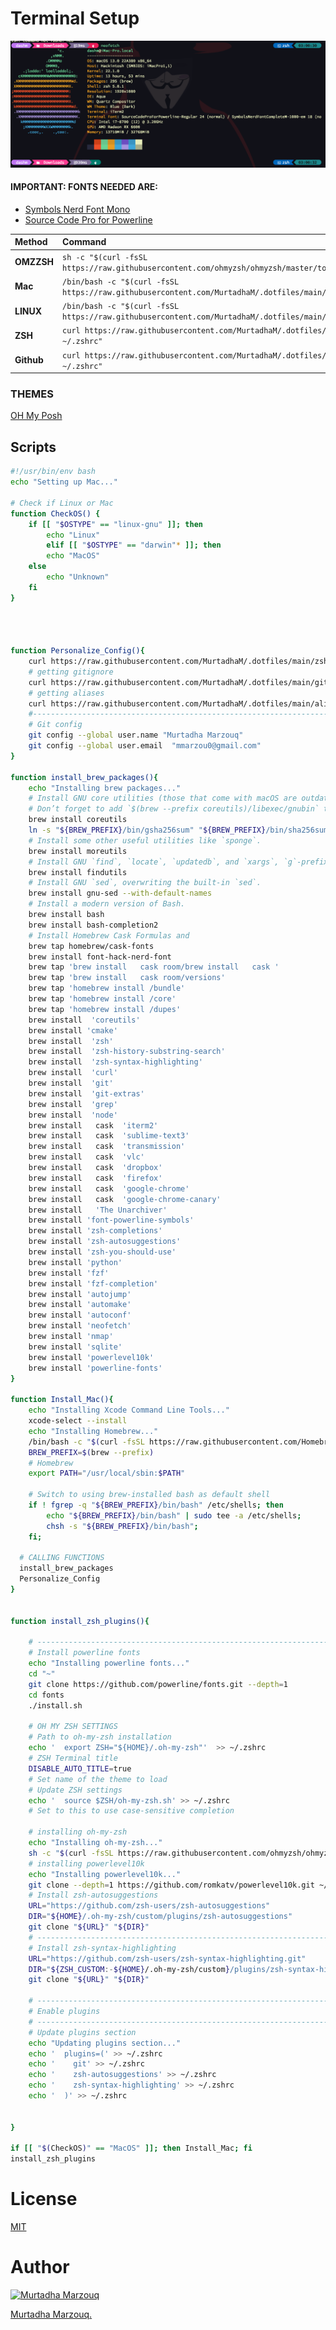# Terminal Setup
<img src="Terminal.png" >


#### IMPORTANT: FONTS NEEDED ARE:

- [Symbols Nerd Font Mono](https://fonts.google.com/specimen/Symbols+NF)
- [Source Code Pro for Powerline](http://powerline.readthedocs.io/en/latest/installation/linux.html#fonts-installation)

| Method    | Command                                                                                           |
|:----------|:--------------------------------------------------------------------------------------------------|
| **OMZZSH**  | `sh -c "$(curl -fsSL https://raw.githubusercontent.com/ohmyzsh/ohmyzsh/master/tools/install.sh)"` |
| **Mac**  | `/bin/bash -c "$(curl -fsSL https://raw.githubusercontent.com/MurtadhaM/.dotfiles/main/Mac_Initial_Setup.sh)"`   |
| **LINUX** | `/bin/bash -c "$(curl -fsSL https://raw.githubusercontent.com/MurtadhaM/.dotfiles/main/Mac_Initial_Setup.sh)"` |
| **ZSH** | `curl https://raw.githubusercontent.com/MurtadhaM/.dotfiles/main/zshrc -o ~/.zshrc"` |
| **Github** | `curl https://raw.githubusercontent.com/MurtadhaM/.dotfiles/main/gitconfig -o ~/.zshrc"` |


### THEMES
[OH My Posh](https://ohmyposh.dev/docs/themes)




## Scripts
```bash
#!/usr/bin/env bash
echo "Setting up Mac..."

# Check if Linux or Mac
function CheckOS() {
    if [[ "$OSTYPE" == "linux-gnu" ]]; then
        echo "Linux"
        elif [[ "$OSTYPE" == "darwin"* ]]; then
        echo "MacOS"
    else
        echo "Unknown"
    fi
}




function Personalize_Config(){
    curl https://raw.githubusercontent.com/MurtadhaM/.dotfiles/main/zshrc -o ~/.zshrc
    # getting gitignore
    curl https://raw.githubusercontent.com/MurtadhaM/.dotfiles/main/gitignore -o ~/.gitignore
    # getting aliases
    curl https://raw.githubusercontent.com/MurtadhaM/.dotfiles/main/aliases -o ~/.aliases
    #------------------------------------------------------------------------------
    # Git config
    git config --global user.name "Murtadha Marzouq"
    git config --global user.email  "mmarzou0@gmail.com"
}

function install_brew_packages(){
    echo "Installing brew packages..."
    # Install GNU core utilities (those that come with macOS are outdated).
    # Don’t forget to add `$(brew --prefix coreutils)/libexec/gnubin` to `$PATH`.
    brew install coreutils
    ln -s "${BREW_PREFIX}/bin/gsha256sum" "${BREW_PREFIX}/bin/sha256sum"
    # Install some other useful utilities like `sponge`.
    brew install moreutils
    # Install GNU `find`, `locate`, `updatedb`, and `xargs`, `g`-prefixed.
    brew install findutils
    # Install GNU `sed`, overwriting the built-in `sed`.
    brew install gnu-sed --with-default-names
    # Install a modern version of Bash.
    brew install bash
    brew install bash-completion2
    # Install Homebrew Cask Formulas and
    brew tap homebrew/cask-fonts
    brew install font-hack-nerd-font
    brew tap 'brew install   cask room/brew install   cask '
    brew tap 'brew install   cask room/versions'
    brew tap 'homebrew install /bundle'
    brew tap 'homebrew install /core'
    brew tap 'homebrew install /dupes'
    brew install  'coreutils'
    brew install 'cmake'
    brew install  'zsh'
    brew install  'zsh-history-substring-search'
    brew install  'zsh-syntax-highlighting'
    brew install  'curl'
    brew install  'git'
    brew install  'git-extras'
    brew install  'grep'
    brew install  'node'
    brew install   cask  'iterm2'
    brew install   cask  'sublime-text3'
    brew install   cask  'transmission'
    brew install   cask  'vlc'
    brew install   cask  'dropbox'
    brew install   cask  'firefox'
    brew install   cask  'google-chrome'
    brew install   cask  'google-chrome-canary'
    brew install   'The Unarchiver'
    brew install 'font-powerline-symbols'
    brew install 'zsh-completions'
    brew install 'zsh-autosuggestions'
    brew install 'zsh-you-should-use'
    brew install 'python'
    brew install 'fzf'
    brew install 'fzf-completion'
    brew install 'autojump'
    brew install 'automake'
    brew install 'autoconf'
    brew install 'neofetch'
    brew install 'nmap'
    brew install 'sqlite'
    brew install 'powerlevel10k'
    brew install 'powerline-fonts'
}

function Install_Mac(){
    echo "Installing Xcode Command Line Tools..."
    xcode-select --install
    echo "Installing Homebrew..."
    /bin/bash -c "$(curl -fsSL https://raw.githubusercontent.com/Homebrew/install/HEAD/install.sh)"
    BREW_PREFIX=$(brew --prefix)
    # Homebrew
    export PATH="/usr/local/sbin:$PATH"
    
    # Switch to using brew-installed bash as default shell
    if ! fgrep -q "${BREW_PREFIX}/bin/bash" /etc/shells; then
        echo "${BREW_PREFIX}/bin/bash" | sudo tee -a /etc/shells;
        chsh -s "${BREW_PREFIX}/bin/bash";
    fi;
    
  # CALLING FUNCTIONS    
  install_brew_packages
  Personalize_Config
}


function install_zsh_plugins(){
    
    # ------------------------------------------------------------------------------
    # Install powerline fonts
    echo "Installing powerline fonts..."
    cd "~"
    git clone https://github.com/powerline/fonts.git --depth=1
    cd fonts
    ./install.sh
    
    # OH MY ZSH SETTINGS
    # Path to oh-my-zsh installation
    echo '  export ZSH="${HOME}/.oh-my-zsh"'  >> ~/.zshrc
    # ZSH Terminal title
    DISABLE_AUTO_TITLE=true
    # Set name of the theme to load
    # Update ZSH settings
    echo '  source $ZSH/oh-my-zsh.sh' >> ~/.zshrc
    # Set to this to use case-sensitive completion
    
    # installing oh-my-zsh
    echo "Installing oh-my-zsh..."
    sh -c "$(curl -fsSL https://raw.githubusercontent.com/ohmyzsh/ohmyzsh/master/tools/install.sh)"
    # installing powerlevel10k
    echo "Installing powerlevel10k..."
    git clone --depth=1 https://github.com/romkatv/powerlevel10k.git ~/.oh-my-zsh/custom/themes/powerlevel10k
    # Install zsh-autosuggestions
    URL="https://github.com/zsh-users/zsh-autosuggestions"
    DIR="${HOME}/.oh-my-zsh/custom/plugins/zsh-autosuggestions"
    git clone "${URL}" "${DIR}"
    # ------------------------------------------------------------------------------
    # Install zsh-syntax-highlighting
    URL="https://github.com/zsh-users/zsh-syntax-highlighting.git"
    DIR="${ZSH_CUSTOM:-${HOME}/.oh-my-zsh/custom}/plugins/zsh-syntax-highlighting"
    git clone "${URL}" "${DIR}"
    
    # ------------------------------------------------------------------------------
    # Enable plugins
    # ------------------------------------------------------------------------------
    # Update plugins section
    echo "Updating plugins section..."
    echo '  plugins=(' >> ~/.zshrc
    echo '    git' >> ~/.zshrc
    echo '    zsh-autosuggestions' >> ~/.zshrc
    echo '    zsh-syntax-highlighting' >> ~/.zshrc
    echo '  )' >> ~/.zshrc
    
    
}

if [[ "$(CheckOS)" == "MacOS" ]]; then Install_Mac; fi
install_zsh_plugins

```


# License
[MIT](https://raw.githubusercontent.com/MurtadhaM/.dotfiles/master/LICENSE)


# Author
<a href="">
          <img src="https://webpages.charlotte.edu/mmarzouq/English/background.jpg"  alt="Murtadha Marzouq" width=150  />
        </a>
        
[Murtadha Marzouq.](https://www.findasnake.com)
